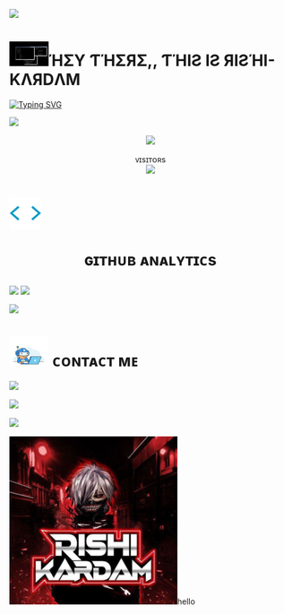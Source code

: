 <!-- ### Hi there 👋

<!--
**krdric/krdric** is a ✨ _special_ ✨ repository because its `README.md` (this file) appears on your GitHub profile.

Here are some ideas to get you started:

- 🔭 I’m currently working on ...
- 🌱 I’m currently learning ... coding
- 👯 I’m looking to collaborate on ...
- 🤔 I’m looking for help with ...
- 💬 Ask me about ...
- 📫 How to reach me: ...
- 😄 Pronouns: ...
- ⚡ Fun fact: ... -->

 
 <a href="https://www.youtube.com/watch?v=dQw4w9WgXcQ"><img src="https://user-images.githubusercontent.com/73097560/115834477-dbab4500-a447-11eb-908a-139a6edaec5c.gif"></a>
<h1> <img src="https://github.com/krdric/krdric/blob/main/resources/codes.webp" width="70px">ΉΣY ƬΉΣЯΣ,, ƬΉIƧ  IƧ ЯIƧΉI-KΛЯDΛM

 </h1><p align="center">

 
 
 
 
 
[![Typing SVG](https://readme-typing-svg.demolab.com?font=Kalam&size=22&pause=1000&multiline=true&random=false&width=620&height=190&lines=%E2%9C%8C%EF%B8%8F+Hello+Everyone;%E2%98%9B+My+Name+Is%E3%80%98Rishi+Kardam%E3%80%99;%E2%98%9B+I+Am+From+%E2%9C%88+AGRA+%E2%99%94;%E2%98%9B+Right+Now+I+Am+Doing+%E2%9C%8D%EF%B8%8F+BCA;%E2%98%9B+Till+Now+I+Have+Learned+%F0%9F%92%BB%E3%80%8EPython%2C+HTML%2C+CSS+and+J.S%E3%80%8F;%E2%98%9B+Am+Doing+%F0%9F%96%A5+Backend+Like+%E3%80%8ENext+J.S%2C+React+J.S%E3%80%8F)](https://git.io/typing-svg)
 
<a href="https://www.youtube.com/watch?v=dQw4w9WgXcQ"><img src="https://user-images.githubusercontent.com/73097560/115834477-dbab4500-a447-11eb-908a-139a6edaec5c.gif"></a>




<p align="middle"><a href="https://github.com/krdric"><img src="https://img.shields.io/badge/GitHub-100000?style=for-the-badge&logo=github&logoColor=orange"></a>
 <p align="center">ᴠɪsɪᴛᴏʀs<br><img src="https://profile-counter.glitch.me/krdric/count.svg"><br>

  
  <h1> <img src = "https://github.com/krdric/krdric/blob/main/resources/analytics.webp" width="57px"> <P ALIGN="middle"> ɢɪᴛʜᴜʙ ᴀɴᴀʟʏᴛɪᴄs </h1>

 [<img src="https://github-readme-stats.vercel.app/api?username=krdric&&show_icons=true&title_color=60f542&icon_color=bb2acf&text_color=FFA500&bg_color=000000" width="49%">](https://github.com/krdric)  [<img src="https://github-readme-streak-stats.herokuapp.com/?user=krdric&theme=chartreuse-dark&hide_border=True&bg_color=FFA500" width="49%">](https://github.com/krdric)
 
<a href="https://www.youtube.com/watch?v=dQw4w9WgXcQ"><img src="https://user-images.githubusercontent.com/73097560/115834477-dbab4500-a447-11eb-908a-139a6edaec5c.gif"></a>
  
   <h1> <img src="https://github.com/krdric/krdric/blob/main/resources/contact.gif#:~:text=/-,contact.gif,-Go%20to%20file" width="70px"> ᴄᴏɴᴛᴀᴄᴛ ᴍᴇ </h1>
<p><a href="https://t.me/kardam_rkt"><img src="https://img.shields.io/badge/Telegram-blue?style=for-the-badge&logo=telegram" width="120""/></a></p> <img src="https://readme-typing-svg.herokuapp.com?color=36BCF7FF&width=420&lines=If+There+Is+Any+Problem≠;Contact+Me+On+Telegram+☎"> 

 </p>

<a href="https://www.youtube.com/watch?v=dQw4w9WgXcQ"><img src="https://user-images.githubusercontent.com/73097560/115834477-dbab4500-a447-11eb-908a-139a6edaec5c.gif"></a>
 
 
  

 
 <p><img src="https://github.com/krdric/krdric/blob/main/resources/rishi.jpg" width="300px">hello</p>
